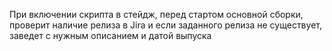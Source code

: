 При включении скрипта в стейдж, перед стартом основной сборки, проверит наличие релиза в Jira
и если заданного релиза не существует, заведет с нужным описанием и датой выпуска
